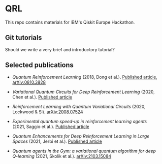 # QRL

This repo contains materials for IBM's Qiskit Europe Hackathon.

## Git tutorials
Should we write a very brief and introductory tutorial?

## Selected publications

- _Quantum Reinforcement Learning_ (2018, Dong et al.). [Published article](https://ieeexplore.ieee.org/document/4579244/),  [arXiv:0810.3828](https://arxiv.org/abs/0810.3828)

- _Variational Quantum Circuits for Deep Reinforcement Learning_ (2020, Chen et al.). [Published article](https://ieeexplore.ieee.org/document/9144562)

- _Reinforcement Learning with Quantum Variational Circuits_ (2020, Lockwood & Si). [arXiv:2008.07524](https://arxiv.org/abs/2008.07524)

- _Experimental quantum speed-up in reinforcement learning agents_ (2021, Saggio et al.). [Published article](https://www.nature.com/articles/s41586-021-03242-7)

- _Quantum Enhancements for Deep Reinforcement Learning in Large Spaces_ (2021, Jerbi et al.). [Published article](http://dx.doi.org/10.1103/PRXQuantum.2.010328)

- _Quantum agents in the Gym: a variational quantum algorithm for deep Q-learning_ (2021, Skolik et al.). [arXiv:2103.15084](https://arxiv.org/abs/2103.15084)
